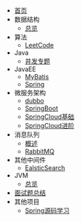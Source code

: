 * [首页](README.md)
* 数据结构
  - [总览](doc/data_structure/data_structure.md)
* 算法
  - [LeetCode](leetcode/leetcode.md)
* Java
  - [并发专题](java/concurrency.md)
* JavaEE
  - [MyBatis](javaee/mybatis.md)
  - [Spring](javaee/spring.md)
* 微服务架构
  - [dubbo](micro/dubbo/dubbo.md)
  - [SpringBoot](micro/springboot/spring-boot.md)
  - [SpringCloud基础](micro/springcloud/spring-cloud.md)
  - [SpringCloud进阶](micro/springcloud/spring-cloud-advanced.md)
* 消息队列
  - [概述](mq/mq.md)
  - [RabbitMQ](mq/rabbit-mq/rabbitmq.md)
* 其他中间件
  - [EalsticSearch](elastic-search/elasticsearch.md)
* JVM 
  - [总览](doc/jvm/jvm.md)
* [面试题总结](doc/interview/interview.md)
* 其他项目
  - [Spring源码学习](https://github.com/WiQin/spring-framework/tree/5.2.x)
  
